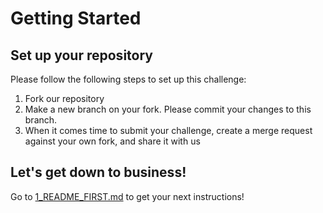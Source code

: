 # Getting Started

## Set up your repository

Please follow the following steps to set up this challenge:

1. Fork our repository
2. Make a new branch on your fork. Please commit your changes to this branch.
3. When it comes time to submit your challenge, create a merge request against your own fork, and share it with us

## Let's get down to business!

Go to [1_README_FIRST.md](./1_README_FIRST.md) to get your next instructions!

